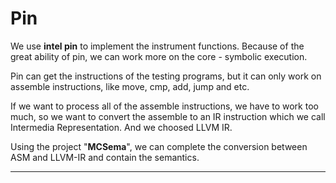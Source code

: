 # Pin

We use **intel pin** to implement the instrument functions.
Because of the great ability of pin, we can work more on the core - symbolic execution.

Pin can get the instructions of the testing programs, but it can only work on assemble instructions, like move, cmp, add, jump and etc.

If we want to process all of the assemble instructions, we have to work too much, so we want to convert the assemble to an IR instruction which we call Intermedia Representation. And we choosed LLVM IR.

Using the project "**MCSema**", we can complete the conversion between ASM and LLVM-IR and contain the semantics.

***
